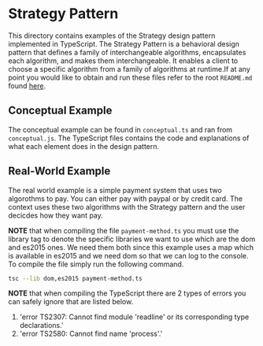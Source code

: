 # Strategy Pattern
This directory contains examples of the Strategy design pattern implemented in TypeScript. The Strategy Pattern is a behavioral design pattern that defines a family of interchangeable algorithms, encapsulates each algorithm, and makes them interchangeable. It enables a client to choose a specific algorithm from a family of algorithms at runtime.If at any point you would like to obtain and run these files refer to the root `README.md` found [here](../../).

## Conceptual Example
The conceptual example can be found in `conceptual.ts` and ran from `conceptual.js`. The TypeScript files contains the code and explanations of what each element does in the design pattern.

## Real-World Example
The real world example is a simple payment system that uses two algorothms to pay. You can either pay with paypal or by credit card. The context uses these two algorithms with the Strategy pattern and the user decicdes how they want pay.

<strong>NOTE</strong> that when compiling the file `payment-method.ts` you must use the library tag to denote the specific libraries we want to use which are the dom and es2015 ones. We need them both since this example uses a map which is available in es2015 and we need dom so that we can log to the console. To compile the file simply run the following command.

```bash
tsc --lib dom,es2015 payment-method.ts
```

<strong>NOTE</strong> that when compiling the TypeScript there are 2 types of errors you can safely ignore that are listed below.
1. 'error TS2307: Cannot find module 'readline' or its corresponding type declarations.'
2. 'error TS2580: Cannot find name 'process'.'